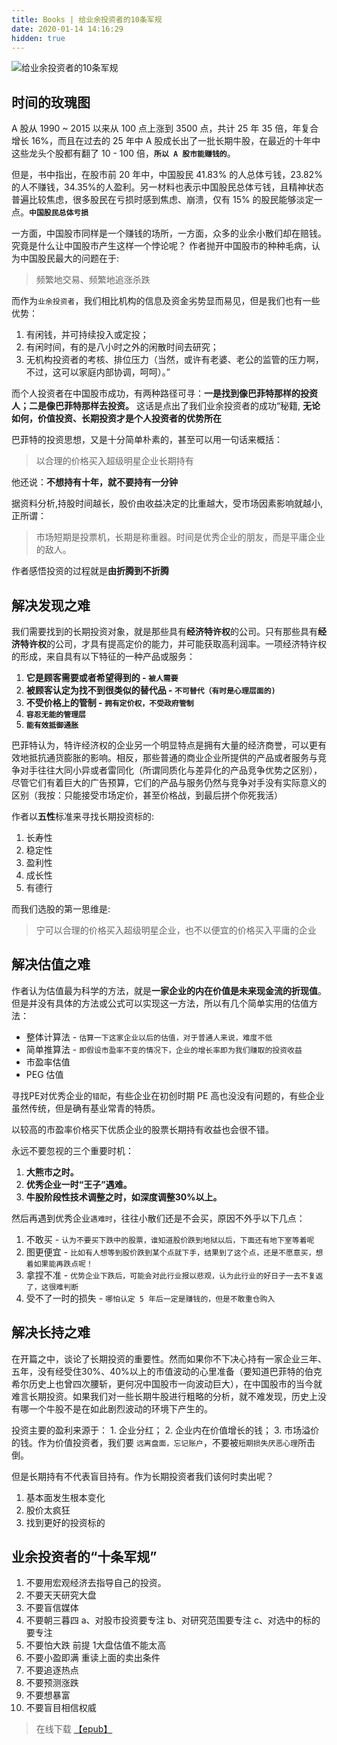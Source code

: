 ```yaml
---
title: Books | 给业余投资者的10条军规
date: 2020-01-14 14:16:29
hidden: true
---
```


![给业余投资者的10条军规](https://ssbun-lot.oss-cn-beijing.aliyuncs.com/img/20200114141932.png)

## 时间的玫瑰图

A 股从 1990 ~ 2015 以来从 100 点上涨到 3500 点，共计 25 年 35 倍，年复合增长 16%，而且在过去的 25 年中 A 股成长出了一批长期牛股，在最近的十年中这些龙头个股都有翻了 10 - 100 倍，**`所以 A 股市能赚钱的`**。

但是，书中指出，在股市前 20 年中，中国股民 41.83% 的人总体亏钱，23.82% 的人不赚钱，34.35%的人盈利。另一材料也表示中国股民总体亏钱，且精神状态普遍比较焦虑，很多股民在亏损时感到焦虑、崩溃，仅有 15% 的股民能够淡定一点。**`中国股民总体亏损`**

一方面，中国股市同样是一个赚钱的场所，一方面，众多的业余小散们却在赔钱。究竟是什么让中国股市产生这样一个悖论呢？
作者抛开中国股市的种种毛病，认为中国股民最大的问题在于:

> 频繁地交易、频繁地追涨杀跌

而作为`业余投资者`，我们相比机构的信息及资金劣势显而易见，但是我们也有一些优势：

1. 有闲钱，并可持续投入或定投；
2. 有闲时间，有的是八小时之外的闲散时间去研究；
3. 无机构投资者的考核、排位压力（当然，或许有老婆、老公的监管的压力啊，不过，这可以家庭内部协调，呵呵）。”

而个人投资者在中国股市成功，有两种路径可寻：**一是找到像巴菲特那样的投资人；二是像巴菲特那样去投资。** 这话是点出了我们业余投资者的成功“秘籍, **无论如何，价值投资、长期投资才是个人投资者的优势所在**

巴菲特的投资思想，又是十分简单朴素的，甚至可以用一句话来概括：

> 以合理的价格买入超级明星企业长期持有

他还说：**不想持有十年，就不要持有一分钟**

据资料分析,持股时间越长，股价由收益决定的比重越大，受市场因素影响就越小, 正所谓：

> 市场短期是投票机，长期是称重器。时间是优秀企业的朋友，而是平庸企业的敌人。

作者感悟投资的过程就是**由折腾到不折腾**

## 解决发现之难

我们需要找到的长期投资对象，就是那些具有**经济特许权**的公司。只有那些具有**经济特许权**的公司，才具有提高定价的能力，并可能获取高利润率。一项经济特许权的形成，来自具有以下特征的一种产品或服务：

1. **它是顾客需要或者希望得到的 - `被人需要`**
2. **被顾客认定为找不到很类似的替代品 - `不可替代（有时是心理层面的)`**
3. **不受价格上的管制 - `拥有定价权，不受政府管制`**
4. **`容忍无能的管理层`**
5. **`能有效抵御通胀`**

巴菲特认为，特许经济权的企业另一个明显特点是拥有大量的经济商誉，可以更有效地抵抗通货膨胀的影响。相反，那些普通的商业企业所提供的产品或者服务与竞争对手往往大同小异或者雷同化（所谓同质化与差异化的产品竞争优势之区别），尽管它们有着巨大的广告预算，它们的产品与服务仍然与竞争对手没有实际意义的区别（我按：只能接受市场定价，甚至价格战，到最后拼个你死我活）

作者以**五性**标准来寻找长期投资标的:

1. 长寿性
2. 稳定性
3. 盈利性
4. 成长性
5. 有德行

而我们选股的第一思维是:

> 宁可以合理的价格买入超级明星企业，也不以便宜的价格买入平庸的企业

## 解决估值之难

作者认为估值最为科学的方法，就是**一家企业的内在价值是未来现金流的折现值**。但是并没有具体的方法或公式可以实现这一方法，所以有几个简单实用的估值方法：

- 整体计算法 - `估算一下这家企业以后的估值，对于普通人来说，难度不低`
- 简单推算法 - `即假设市盈率不变的情况下，企业的增长率即为我们赚取的投资收益`
- 市盈率估值
- PEG 估值

寻找PE对优秀企业的`错配`，有些企业在初创时期 PE 高也没没有问题的，有些企业虽然传统，但是确有基业常青的特质。

以较高的市盈率价格买下优质企业的股票长期持有收益也会很不错。

永远不要忽视的三个重要时机：

1. **大熊市之时。**
2. **优秀企业一时“王子”遇难。**
3. **牛股阶段性技术调整之时，如深度调整30%以上。**

然后再遇到优秀企业`遇难时`，往往小散们还是不会买，原因不外乎以下几点：

1. 不敢买 - `认为不要买下跌中的股票，谁知道股价跌到地狱以后，下面还有地下室等着呢`
2. 图更便宜 - `比如有人想等到股价跌到某个点就下手，结果到了这个点，还是不愿意买，想着如果能再跌点呢！`
3. 拿捏不准 - `优势企业下跌后，可能会对此行业报以悲观，认为此行业的好日子一去不复返了，这很难判断`
4. 受不了一时的损失 - `哪怕认定 5 年后一定是赚钱的，但是不敢重仓购入`

## 解决长持之难

在开篇之中，谈论了长期投资的重要性。然而如果你不下决心持有一家企业三年、五年，没有经受住30%、40%以上的市值波动的心里准备（要知道巴菲特的伯克希尔历史上也曾四次腰斩，更何况中国股市一向波动巨大），在中国股市的当今就难言长期投资。如果我们对一些长期牛股进行粗略的分析，就不难发现，历史上没有哪一个牛股不是在如此剧烈波动的环境下产生的。

投资主要的盈利来源于： 1. 企业分红； 2. 企业内在价值增长的钱； 3. 市场溢价的钱。作为价值投资者，我们要 `远离盘面，忘记账户`，不要被`短期损失厌恶心理`所击倒。

但是长期持有不代表盲目持有。作为长期投资者我们该何时卖出呢？

1. 基本面发生根本变化
2. 股价太疯狂
3. 找到更好的投资标的

## 业余投资者的“十条军规”

1. 不要用宏观经济去指导自己的投资。
2. 不要天天研究大盘
3. 不要盲信媒体
4. 不要朝三暮四 a、对股市投资要专注 b、对研究范围要专注 c、对选中的标的要专注
5. 不要怕大跌 前提 1大盘估值不能太高
6. 不要小盈即满 重读上面的卖出条件
7. 不要追逐热点
8. 不要预测涨跌
9. 不要想暴富
10. 不要盲目相信权威

>在线下载 [【epub】](https://ssbun-lot.oss-cn-beijing.aliyuncs.com/books/%E7%BB%99%E4%B8%9A%E4%BD%99%E6%8A%95%E8%B5%84%E8%80%85%E7%9A%8410%E6%9D%A1%E5%86%9B%E8%A7%84-hba8vs.epub)
